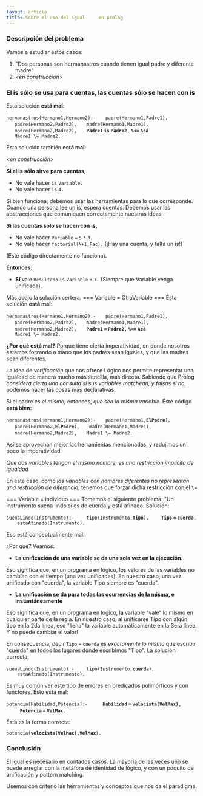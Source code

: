 ```yaml
---
layout: article
title: Sobre el uso del igual     en prolog
---
```

### Descripción del problema

Vamos a estudiar éstos casos:

1.  "Dos personas son hermanastros cuando tienen igual padre y diferente madre"
2.  *<en construcción>*

### El is sólo se usa para cuentas, las cuentas sólo se hacen con is

Ésta solución **está mal**:

`hermanastros(Hermano1,Hermano2):-`
`   padre(Hermano1,Padre1),`
`   padre(Hermano2,Padre2),`
`   madre(Hermano1,Madre1),`
`   madre(Hermano2,Madre2),`
`   `**`Padre1` `is` `Padre2,` `%<=` `Acá`**` `
`   Madre1 \= Madre2.`

Ésta solución también **está mal**:

*<en construcción>*

**Si el is sólo sirve para cuentas,**

-   No vale hacer <algo> `is` `Variable.`
-   No vale hacer <algo> `is` `4.`

Si bien funciona, debemos usar las herramientas para lo que corresponde. Cuando una persona lee un is, espera cuentas. Debemos usar las abstracciones que comuniquen correctamente nuestras ideas.

**Si las cuentas sólo se hacen con is,**

-   No vale hacer `Variable` `=` `5` `*` `3.`
-   No vale hacer `factorial(N+1,Fac).` (¡Hay una cuenta, y falta un is!)

(Este código directamente no funciona).

**Entonces:**

-   **Sí** vale `Resultado` `is` `Variable` `+` `1.` (Siempre que Variable venga unificada).

Más abajo la solución certera. === Variable = OtraVariable === Ésta solución **está mal**:

`hermanastros(Hermano1,Hermano2):-`
`   padre(Hermano1,Padre1),`
`   padre(Hermano2,Padre2),`
`   madre(Hermano1,Madre1),`
`   madre(Hermano2,Madre2),`
`   `**`Padre1` `=` `Padre2,` `%<=` `Acá`**` `
`   Madre1 \= Madre2.`

**¿Por qué está mal?** Porque tiene cierta imperatividad, en donde nosotros estamos forzando a mano que los padres sean iguales, y que las madres sean diferentes.

La idea de *verificación* que nos ofrece Lógico nos permite representar una igualdad de manera mucho más sencilla, más directa. Sabiendo que Prolog *considera cierta una consulta si sus variables matchean, y falsas si no*, podemos hacer las cosas más declarativas:

Si el padre *es el mismo*, entonces, *que sea la misma variable*. Éste código **está bien:**

`hermanastros(Hermano1,Hermano2):-`
`   padre(Hermano1,`**`ElPadre`**`),`
`   padre(Hermano2,`**`ElPadre`**`),`
`   madre(Hermano1,Madre1),`
`   madre(Hermano2,Madre2),`
`   Madre1 \= Madre2.`

Así se aprovechan mejor las herramientas mencionadas, y redujimos un poco la imperatividad.

*Que dos variables tengan el mismo nombre, es una restricción implícita de igualdad*

En éste caso, como *las variables con nombres diferentes no representan una restricción de diferencia*, tenemos que forzar dicha restricción con el `\=`

=== Variable = individuo === Tomemos el siguiente problema: "Un instrumento suena lindo si es de cuerda y está afinado. Solución:

`suenaLindo(Instrumento):-`
`    tipo(Instrumento,`**`Tipo`**`),`
`    `**`Tipo` `=` `cuerda`**`,`
`    estaAfinado(Instrumento).`

Eso está conceptualmente mal.

¿Por qué? Veamos:

-   **La unificación de una variable se da una sola vez en la ejecución.**

Eso significa que, en un programa en lógico, los valores de las variables no cambian con el tiempo (una vez unificadas). En nuestro caso, una vez unificado con "cuerda", la variable Tipo siempre es "cuerda".

-   **La unificación se da para todas las ocurrencias de la misma, e instantáneamente**

Eso significa que, en un programa en lógico, la variable "vale" lo mismo en cualquier parte de la regla. En nuestro caso, al unificarse Tipo con algún tipo en la 2da línea, eso "llena" la variable automáticamente en la 3era línea. Y no puede cambiar el valor!

En consecuencia, decir `Tipo` `=` `cuerda` es *exactamente lo mismo* que escribir "cuerda" en todos los lugares donde escribimos "Tipo". La solución correcta:

`suenaLindo(Instrumento):-`
`    tipo(Instrumento,`**`cuerda`**`),`
`    estaAfinado(Instrumento).`

Es muy común ver este tipo de errores en predicados polimórficos y con functores. Ésto está mal:

`potencia(Habilidad,Potencia):-`
`     `**`Habilidad` `=` `velocista(VelMax)`**`,`
`     `**`Potencia` `=` `VelMax`**`.`

Ésta es la forma correcta:

`potencia(`**`velocista(VelMax)`**`,`**`VelMax`**`).`

### Conclusión

El igual es necesario en contados casos. La mayoría de las veces uno se puede arreglar con la metáfora de identidad de lógico, y con un poquito de unificación y pattern matching.

Usemos con criterio las herramientas y conceptos que nos da el paradigma.
